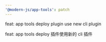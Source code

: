```yaml
---
'@modern-js/app-tools': patch
---
```


feat: app tools deploy plugin use new cli plugin

feat: app tools deploy 插件使用新的 cli 插件
